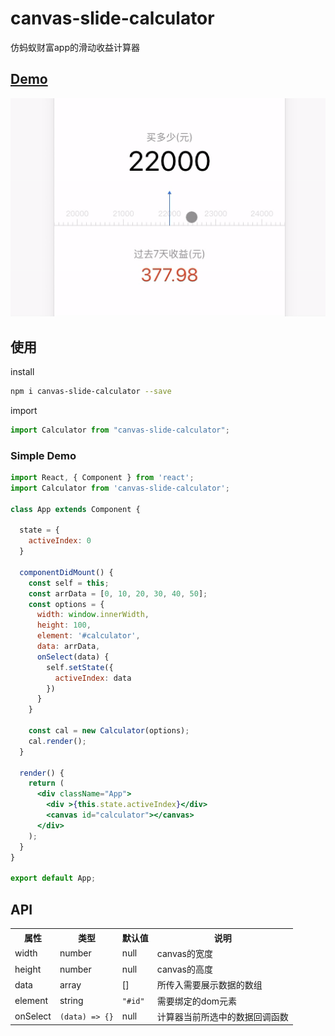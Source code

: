 # canvas-slide-calculator

仿蚂蚁财富app的滑动收益计算器

## [Demo](https://lchreal6.github.io/canvas-slide-calculator/build/)

![](./assets/calculator.gif)

## 使用

install 

```bash
npm i canvas-slide-calculator --save
```

import 

```js
import Calculator from "canvas-slide-calculator";
```

### Simple Demo

```jsx
import React, { Component } from 'react';
import Calculator from 'canvas-slide-calculator';

class App extends Component {

  state = {
    activeIndex: 0
  }

  componentDidMount() {
    const self = this;
    const arrData = [0, 10, 20, 30, 40, 50];
    const options = {
      width: window.innerWidth,
      height: 100,
      element: '#calculator',
      data: arrData,
      onSelect(data) {
        self.setState({
          activeIndex: data
        })
      }
    }

    const cal = new Calculator(options);
    cal.render(); 
  }

  render() {
    return (
      <div className="App">
        <div >{this.state.activeIndex}</div>
        <canvas id="calculator"></canvas> 
      </div>
    );
  }
}

export default App;
```

## API
<table>
  <tbody>
    <tr>
      <th>属性</th>
      <th>类型</th>
      <th>默认值</th>
      <th>说明</th>
    </tr>
    <tr>
      <td>width</td>
      <td>number</td>
      <td>null</td>
      <td>
        canvas的宽度
      </td>
    </tr>
    <tr>
      <td>height</td>
      <td>number</td>
      <td>null</td>
      <td>
        canvas的高度
      </td>
    </tr>
    <tr>
      <td>data</td>
      <td>array</td>
      <td>[]</td>
      <td>
        所传入需要展示数据的数组
      </td>
    </tr>
    <tr>
      <td>element</td>
      <td>string</td>
      <td><code>"#id"</code></td>
      <td>
        需要绑定的dom元素
      </td>
    </tr>
    <tr>
      <td>onSelect</td>
      <td><code>(data) => {}</code></td>
      <td>null</td>
      <td>
        计算器当前所选中的数据回调函数
      </td>
    </tr>
  </tbody>
</table>



